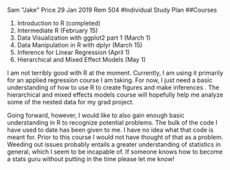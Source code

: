 Sam "Jake" Price
29 Jan 2019
Rem 504
#Individual Study Plan
##Courses
1. Introduction to R (completed)
2. Intermediate R (February 15)
3. Data Visualization with ggplot2 part 1 (March 1)
4. Data Manipulation in R with dplyr (March 15)
5. Inference for Linear Regression (April 1)
6. Hierarchical and Mixed Effect Models (May 1)

I am not terribly good with R at the moment. Currently, I am using it primarily
for an applied regression course I am taking. For now, I just need a basic
understanding of how to use R to create figures and make inferences .
The hierarchical and mixed effects models course will hopefully help me
analyze some of the nested data for my grad project.

Going forward, however, I would like to also gain enough basic understanding
in R to recognize potential problems. The bulk of the code I have used to date
has been given to me. I have no idea what that code is meant for. Prior to this
course I would not have thought of that as a problem. Weeding out issues
probably entails a greater understanding of statistics in general, which I seem
to be incapable of. If someone knows how to become a stats guru without putting
in the time please let me know!
